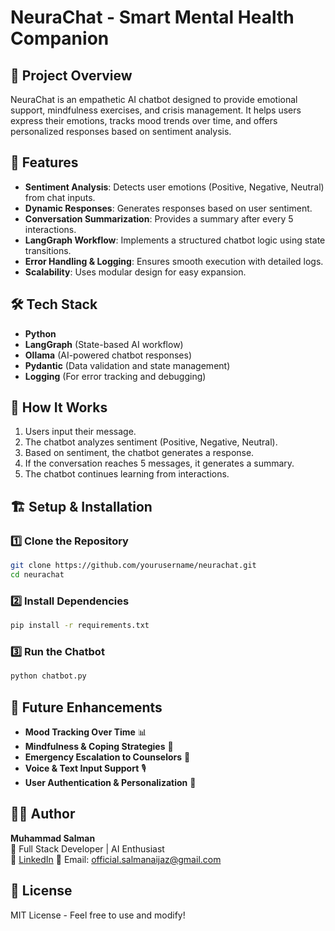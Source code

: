 # NeuraChat - Smart Mental Health Companion

## 📌 Project Overview
NeuraChat is an empathetic AI chatbot designed to provide emotional support, mindfulness exercises, and crisis management. It helps users express their emotions, tracks mood trends over time, and offers personalized responses based on sentiment analysis.

## 🚀 Features
- **Sentiment Analysis**: Detects user emotions (Positive, Negative, Neutral) from chat inputs.
- **Dynamic Responses**: Generates responses based on user sentiment.
- **Conversation Summarization**: Provides a summary after every 5 interactions.
- **LangGraph Workflow**: Implements a structured chatbot logic using state transitions.
- **Error Handling & Logging**: Ensures smooth execution with detailed logs.
- **Scalability**: Uses modular design for easy expansion.

## 🛠️ Tech Stack
- **Python**
- **LangGraph** (State-based AI workflow)
- **Ollama** (AI-powered chatbot responses)
- **Pydantic** (Data validation and state management)
- **Logging** (For error tracking and debugging)

## 🔗 How It Works
1. Users input their message.
2. The chatbot analyzes sentiment (Positive, Negative, Neutral).
3. Based on sentiment, the chatbot generates a response.
4. If the conversation reaches 5 messages, it generates a summary.
5. The chatbot continues learning from interactions.

## 🏗️ Setup & Installation
### 1️⃣ Clone the Repository
```bash
git clone https://github.com/yourusername/neurachat.git
cd neurachat
```

### 2️⃣ Install Dependencies
```bash
pip install -r requirements.txt
```

### 3️⃣ Run the Chatbot
```bash
python chatbot.py
```

## 🧩 Future Enhancements
- **Mood Tracking Over Time** 📊
- **Mindfulness & Coping Strategies** 🧘
- **Emergency Escalation to Counselors** 🚨
- **Voice & Text Input Support** 🎙️
- **User Authentication & Personalization** 🔐

## 👨‍💻 Author
**Muhammad Salman**  
🚀 Full Stack Developer | AI Enthusiast  
🔗 [LinkedIn](https://www.linkedin.com/in/muhammad-salman-158213287/) 
📧 Email: official.salmanaijaz@gmail.com

## 📜 License
MIT License - Feel free to use and modify!

